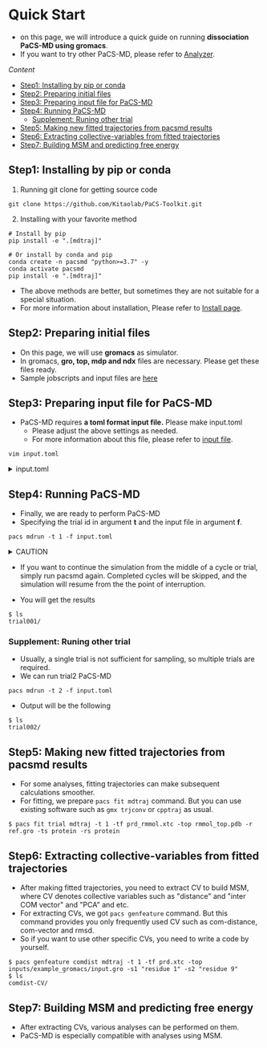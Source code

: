 # Quick Start

- on this page, we will introduce a quick guide on running **dissociation PaCS-MD using gromacs**.
- If you want to try other PaCS-MD, please refer to [Analyzer](./mdrun/analyzer.md).

*Content*
- [Step1: Installing by pip or conda](#step1-installing-by-pip-or-conda)
- [Step2: Preparing initial files](#step2-preparing-initial-files)
- [Step3: Preparing input file for PaCS-MD](#step3-preparing-input-file-for-pacs-md)
- [Step4: Running PaCS-MD](#step4-running-pacs-md)
  - [Supplement: Runing other trial](#supplement-runing-other-trial)
- [Step5: Making new fitted trajectories from pacsmd results](#step5-making-new-fitted-trajectories-from-pacsmd-results)
- [Step6: Extracting collective-variables from fitted trajectories](#step6-extracting-collective-variables-from-fitted-trajectories)
- [Step7: Building MSM and predicting free energy](#step7-building-msm-and-predicting-free-energy)


## Step1: Installing by pip or conda
1. Running git clone for getting source code
~~~shell
git clone https://github.com/Kitaolab/PaCS-Toolkit.git
~~~

2. Installing with your favorite method
```shell
# Install by pip
pip install -e ".[mdtraj]"

# Or install by conda and pip
conda create -n pacsmd "python>=3.7" -y
conda activate pacsmd
pip install -e ".[mdtraj]"
```
- The above methods are better, but sometimes they are not suitable for a special situation.
- For more information about installation, Please refer to [Install page](install.md).


## Step2: Preparing initial files
- On this page, we will use **gromacs** as simulator.
- In gromacs, **gro, top, mdp and ndx** files are necessary. Please get these files ready.
- Sample jobscripts and input files are [here](https://github.com/Kitaolab/PaCS-Toolkit/tree/main/jobscripts)
<!-- - If you want to run quickly, please use [test dataset](). -->


## Step3: Preparing input file for PaCS-MD
- PaCS-MD requires **a toml format input file.** Please make input.toml
  - Please adjust the above settings as needed.
  - For more information about this file, please refer to [input file](./mdrun/inputfile.md).
```shell
vim input.toml
```
<details><summary> input.toml </summary>

```toml
# Input file for PaCS-MD
## basic
# pacsmd settings
## basic
max_cycle = 2                           # Maximum number of cycles to run. (ex. 1, ..., 123, ..., 999)
n_replica = 3                           # Number of replica. (ex. 1, ..., 123, ..., 999)
n_parallel = 3                          # Number of replica which are calculated at a time
skip_frame = 1                          # Frequency of frames used for ranking among trajectories
centering = true                        # Whether to move the molecule to the center
centering_selection = "protein"         # Name of molecule to move in the center
working_dir = "./."                     # Directory where pacsmd will run

## simulator
simulator = "gromacs"                   # Software used inside PaCS-MD
cmd_mpi = "mpirun -np 4"                # Commands for MPI such as mpirun, blank is OK
cmd_serial = "gmx_mpi mdrun -ntomp 6"   # Commands to run the simulator serially
cmd_parllel = "gmx_mpi mdrun -ntomp 6"  # Commands to run the simulator parallelly
structure = "input.gro"                 # Structural file such as gro, pdb, rst7, etc.
topology = "topol.top"                  # Topology file such as top, parm7, psf, etc.
mdconf = "parameter.mdp"                # Parameter file such as mdp, mdin, namd, etc.
index_file = ".index.ndx"               # Gromacs index file
trajectory_extension = ".xtc"           # Trajectory file extension. ("." is necessary)

## analyzer
type = "dissociation"                   # Evaluation type
threshold = 100                         # CV threshold for determining to terminate a trial
skip_frame = 1                          #  How many frames to skip when ranking CVs
analyzer = "mdtraj"                     # Trajectory tool used to calculate the evaluation type
selection1 = "resid 1 to 5"             # Selection string for specified group in trajectories
selection2 = "resid 6 to 10"            # Selection string for specified group in trajectories

## postprocess
genrepresent = true                     #  Whether genrepresent is executed after trial
rmmol = true                            #  Whether rmmol is executed after each cycle
keep_selection = "not water"            #  Molecular name or index group to be left in the trajectory when rmmol
rmfile = true                           #  Whether rmfile is executed after trial
```

</details>


## Step4: Running PaCS-MD
- Finally, we are ready to perform PaCS-MD
- Specifying the trial id in argument **t** and the input file in argument **f**.
```shell
pacs mdrun -t 1 -f input.toml
```

<details><summary> CAUTION </summary>
In this case, the total core will be 24.

So, 8 cores will be used in each 3 replica at once. (24 / 3 = 8 cores)
</details>


- If you want to continue the simulation from the middle of a cycle or trial, simply run pacsmd again. Completed cycles will be skipped, and the simulation will resume from the the point of interruption.

- You will get the results
~~~shell
$ ls
trial001/
~~~

### Supplement: Runing other trial
- Usually, a single trial is not sufficient for sampling, so multiple trials are required.
- We can run trial2 PaCS-MD
```shell
pacs mdrun -t 2 -f input.toml
```

- Output will be the following
```shell
$ ls
trial002/
```

## Step5: Making new fitted trajectories from pacsmd results
- For some analyses, fitting trajectories can make subsequent calculations smoother.
- For fitting, we prepare `pacs fit mdtraj` command. But you can use existing software such as `gmx trjconv` or `cpptraj` as usual.
```shell
$ pacs fit trial mdtraj -t 1 -tf prd_rmmol.xtc -top rmmol_top.pdb -r ref.gro -ts protein -rs protein
```

## Step6: Extracting collective-variables from fitted trajectories
- After making fitted trajectories, you need to extract CV to build MSM, where CV denotes collective variables such as "distance" and "inter COM vector" and "PCA" and etc.
- For extracting CVs, we got `pacs genfeature` command. But this command provides you only frequently used CV such as com-distance, com-vector and rmsd.
- So if you want to use other specific CVs, you need to write a code by yourself.

~~~shell
$ pacs genfeature comdist mdtraj -t 1 -tf prd.xtc -top inputs/example_gromacs/input.gro -s1 "residue 1" -s2 "residue 9" 
$ ls
comdist-CV/
~~~


## Step7: Building MSM and predicting free energy
- After extracting CVs, various analyses can be performed on them. 
- PaCS-MD is especially compatible with analyses using MSM.

